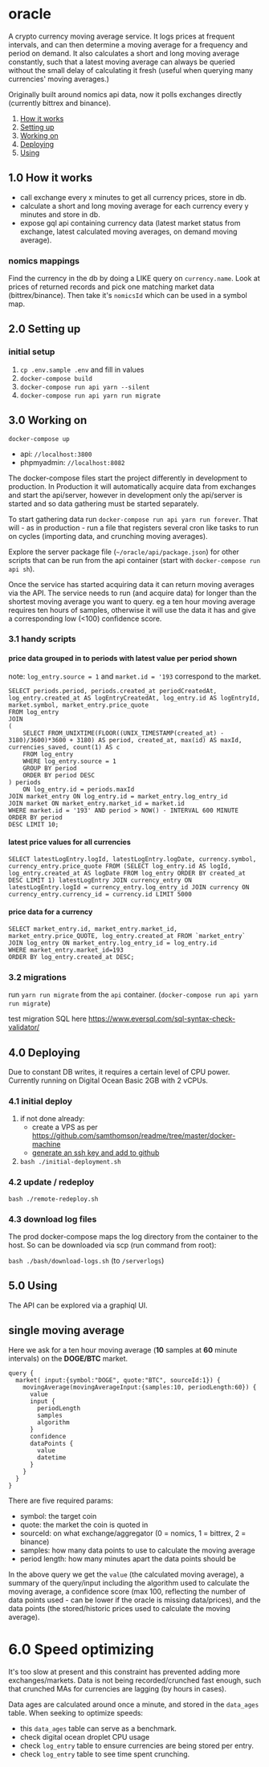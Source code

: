 # oracle

A crypto currency moving average service. It logs prices at frequent intervals, and can then determine a moving average for a frequency and period on demand. It also calculates a short and long moving average constantly, such that a latest moving average can always be queried without the small delay of calculating it fresh (useful when querying many currencies' moving averages.)

Originally built around nomics api data, now it polls exchanges directly (currently bittrex and binance).


1. [How it works](#10-how-it-works)
2. [Setting up](#20-setting-up)
3. [Working on](#30-working-on)
4. [Deploying](#40-deploying)
5. [Using](#50-using)

## 1.0 How it works

- call exchange every x minutes to get all currency prices, store in db.
- calculate a short and long moving average for each currency every y minutes and store in db.
- expose gql api containing currency data (latest market status from exchange, latest calculated moving averages, on demand moving average). 

### nomics mappings

Find the currency in the db by doing a LIKE query on `currency.name`. Look at prices of returned records and pick one matching market data (bittrex/binance). Then take it's `nomicsId` which can be used in a symbol map.

## 2.0 Setting up

### initial setup

1. `cp .env.sample .env` and fill in values
2. `docker-compose build`
3. `docker-compose run api yarn --silent`
4. `docker-compose run api yarn run migrate`

## 3.0 Working on

`docker-compose up`

- api: `//localhost:3800`
- phpmyadmin: `//localhost:8082`

The docker-compose files start the project differently in development to production. In Production it will automatically acquire data from exchanges and start the api/server, however in development only the api/server is started and so data gathering must be started separately.

To start gathering data run `docker-compose run api yarn run forever`. That will - as in production - run a file that registers several cron like tasks to run on cycles (importing data, and crunching moving averages).

Explore the server package file (`~/oracle/api/package.json`) for other scripts that can be run from the api container (start with `docker-compose run api sh`).

Once the service has started acquiring data it can return moving averages via the API. The service needs to run (and acquire data) for longer than the shortest moving average you want to query. eg a ten hour moving average requires ten hours of samples, otherwise it will use the data it has and give a corresponding low (<100) confidence score.

### 3.1 handy scripts

#### price data grouped in to periods with latest value per period shown

note:
`log_entry.source = 1` and `market.id = '193` correspond to the market.
```
SELECT periods.period, periods.created_at periodCreatedAt, log_entry.created_at AS logEntryCreatedAt, log_entry.id AS logEntryId, market.symbol, market_entry.price_quote 
FROM log_entry 
JOIN 
(
	SELECT FROM_UNIXTIME(FLOOR((UNIX_TIMESTAMP(created_at) - 3180)/3600)*3600 + 3180) AS period, created_at, max(id) AS maxId, currencies_saved, count(1) AS c
	FROM log_entry 
	WHERE log_entry.source = 1 
	GROUP BY period 
	ORDER BY period DESC
) periods 
	ON log_entry.id = periods.maxId 
JOIN market_entry ON log_entry.id = market_entry.log_entry_id 
JOIN market ON market_entry.market_id = market.id 
WHERE market.id = '193' AND period > NOW() - INTERVAL 600 MINUTE 
ORDER BY period 
DESC LIMIT 10; 
```
#### latest price values for all currencies
```
SELECT latestLogEntry.logId, latestLogEntry.logDate, currency.symbol, currency_entry.price_quote FROM (SELECT log_entry.id AS logId, log_entry.created_at AS logDate FROM log_entry ORDER BY created_at DESC LIMIT 1) latestLogEntry JOIN currency_entry ON latestLogEntry.logId = currency_entry.log_entry_id JOIN currency ON currency_entry.currency_id = currency.id LIMIT 5000
```

#### price data for a currency

```
SELECT market_entry.id, market_entry.market_id, market_entry.price_QUOTE, log_entry.created_at FROM `market_entry` 
JOIN log_entry ON market_entry.log_entry_id = log_entry.id 
WHERE market_entry.market_id=193 
ORDER BY log_entry.created_at DESC; 
```

### 3.2 migrations

run `yarn run migrate` from the `api` container. (`docker-compose run api yarn run migrate`)

test migration SQL here https://www.eversql.com/sql-syntax-check-validator/

## 4.0 Deploying

Due to constant DB writes, it requires a certain level of CPU power. Currently running on Digital Ocean Basic 2GB with 2 vCPUs.

### 4.1 initial deploy

1. if not done already:
	- create a VPS as per https://github.com/samthomson/readme/tree/master/docker-machine
	- [generate an ssh key and add to github](https://github.com/samthomson/readme/tree/master/docker-machine#optional)
2. `bash ./initial-deployment.sh`

### 4.2 update / redeploy

`bash ./remote-redeploy.sh`

### 4.3 download log files

The prod docker-compose maps the log directory from the container to the host. So can be downloaded via scp (run command from root):

`bash ./bash/download-logs.sh` (to `/serverlogs`)

## 5.0 Using

The API can be explored via a graphiql UI.

## single moving average

Here we ask for a ten hour moving average (**10** samples at **60** minute intervals) on the **DOGE/BTC** market.
```
query {
  market( input:{symbol:"DOGE", quote:"BTC", sourceId:1}) {
    movingAverage(movingAverageInput:{samples:10, periodLength:60}) {
      value
      input {
        periodLength
        samples
        algorithm
      }
      confidence
      dataPoints {
        value
        datetime
      }
    }
  }
}
```

There are five required params:

- symbol: the target coin
- quote: the market the coin is quoted in
- sourceId: on what exchange/aggregator (0 = nomics, 1 = bittrex, 2 = binance)
- samples: how many data points to use to calculate the moving average
- period length: how many minutes apart the data points should be

In the above query we get the `value` (the calculated moving average), a summary of the query/input including the algorithm used to calculate the moving average, a confidence score (max 100, reflecting the number of data points used - can be lower if the oracle is missing data/prices), and the data points (the stored/historic prices used to calculate the moving average).
# 6.0 Speed optimizing

It's too slow at present and this constraint has prevented adding more exchanges/markets. Data is not being recorded/crunched fast enough, such that crunched MAs for currencies are lagging (by hours in cases).

Data ages are calculated around once a minute, and stored in the `data_ages` table.
When seeking to optimize speeds:
- this `data_ages` table can serve as a benchmark.
- check digital ocean droplet CPU usage
- check `log_entry` table to ensure currencies are being stored per entry.
- check `log_entry` table to see time spent crunching.
